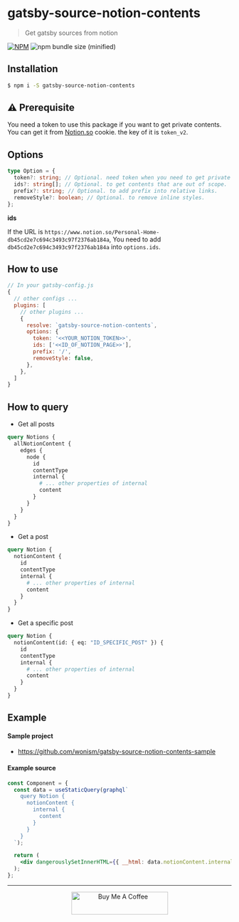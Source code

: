 # gatsby-source-notion-contents
> Get gatsby sources from notion

[![NPM](https://img.shields.io/npm/v/gatsby-source-notion-contents.svg?style=flat)](https://npmjs.org/package/gatsby-source-notion-contents)
![npm bundle size (minified)](https://img.shields.io/bundlephobia/min/gatsby-source-notion-contents.svg)

## Installation
```sh
$ npm i -S gatsby-source-notion-contents
```

## ⚠️ Prerequisite
You need a token to use this package if you want to get private contents.
You can get it from [Notion.so](https://www.notion.so/) cookie. the key of it is `token_v2`.


## Options
```ts
type Option = {
  token?: string; // Optional. need token when you need to get private contents.
  ids?: string[]; // Optional. to get contents that are out of scope.
  prefix?: string; // Optional. to add prefix into relative links.
  removeStyle?: boolean; // Optional. to remove inline styles.
};
```

__ids__

If the URL is `https://www.notion.so/Personal-Home-db45cd2e7c694c3493c97f2376ab184a`,
You need to add `db45cd2e7c694c3493c97f2376ab184a` into `options.ids`.

## How to use
```js
// In your gatsby-config.js
{
  // other configs ...
  plugins: [
    // other plugins ...
    {
      resolve: `gatsby-source-notion-contents`,
      options: {
        token: '<<YOUR_NOTION_TOKEN>>',
        ids: ['<<ID_OF_NOTION_PAGE>>'],
        prefix: '/',
        removeStyle: false,
      },
    },
  ]
}
```

## How to query
- Get all posts

```graphql
query Notions {
  allNotionContent {
    edges {
      node {
        id
        contentType
        internal {
          # ... other properties of internal
          content
        }
      }
    }
  }
}
```

- Get a post

```graphql
query Notion {
  notionContent {
    id
    contentType
    internal {
      # ... other properties of internal
      content
    }
  }
}
```

- Get a specific post

```graphql
query Notion {
  notionContent(id: { eq: "ID_SPECIFIC_POST" }) {
    id
    contentType
    internal {
      # ... other properties of internal
      content
    }
  }
}
```

## Example

#### Sample project
- https://github.com/wonism/gatsby-source-notion-contents-sample

#### Example source
```jsx
const Component = {
  const data = useStaticQuery(graphql`
    query Notion {
      notionContent {
        internal {
          content
        }
      }
    }
  `);

  return (
    <div dangerouslySetInnerHTML={{ __html: data.notionContent.internal.content }} />
  );
};
```

---

<p align="center">
  <a href="https://www.buymeacoffee.com/dQ3sAxl" target="_blank">
    <img src="https://cdn.buymeacoffee.com/buttons/default-orange.png" alt="Buy Me A Coffee" width="217" height="51" />
  </a>
</p>
